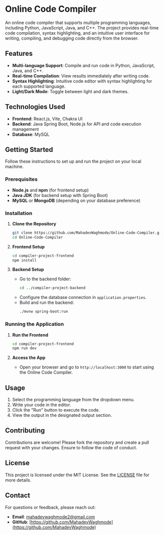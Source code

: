 
# Online Code Compiler

An online code compiler that supports multiple programming languages, including Python, JavaScript, Java, and C++. The project provides real-time code compilation, syntax highlighting, and an intuitive user interface for writing, compiling, and debugging code directly from the browser.

## Features

- **Multi-language Support**: Compile and run code in Python, JavaScript, Java, and C++.
- **Real-time Compilation**: View results immediately after writing code.
- **Syntax Highlighting**: Intuitive code editor with syntax highlighting for each supported language.
- **Light/Dark Mode**: Toggle between light and dark themes.

## Technologies Used

- **Frontend**: React.js, Vite, Chakra UI
- **Backend**: Java Spring Boot, Node.js for API and code execution management
- **Database**: MySQL 

## Getting Started

Follow these instructions to set up and run the project on your local machine.

### Prerequisites

- **Node.js** and **npm** (for frontend setup)
- **Java JDK** (for backend setup with Spring Boot)
- **MySQL** or **MongoDB** (depending on your database preference)

### Installation

1. **Clone the Repository**
   ```bash
   git clone https://github.com/MahadevWaghmode/Online-Code-Compiler.git
   cd Online-Code-Compiler
   ```

2. **Frontend Setup**
   ```bash
   cd compiler-project-frontend
   npm install
   ```

3. **Backend Setup**
   - Go to the backend folder:
     ```bash
     cd ../compiler-project-backend
     ```
   - Configure the database connection in `application.properties`.
   - Build and run the backend:
     ```bash
     ./mvnw spring-boot:run
     ```


### Running the Application

1. **Run the Frontend**
   ```bash
   cd compiler-project-frontend
   npm run dev
   ```

2. **Access the App**
   - Open your browser and go to `http://localhost:3000` to start using the Online Code Compiler.

## Usage

1. Select the programming language from the dropdown menu.
2. Write your code in the editor.
3. Click the "Run" button to execute the code.
4. View the output in the designated output section.

## Contributing

Contributions are welcome! Please fork the repository and create a pull request with your changes. Ensure to follow the code of conduct.

## License

This project is licensed under the MIT License. See the [LICENSE](LICENSE) file for more details.

## Contact

For questions or feedback, please reach out:

- **Email**: [mahadevwaghmode2@gmail.com](mailto:mahadevwaghmode2@gmail.com)
- **GitHub**: [https://github.com/MahadevWaghmode](https://github.com/MahadevWaghmode)
